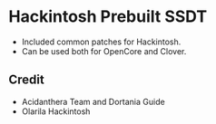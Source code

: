 # Hackintosh Prebuilt SSDT
- Included common patches for Hackintosh.
- Can be used both for OpenCore and Clover.
## Credit
- Acidanthera Team and Dortania Guide
- Olarila Hackintosh
